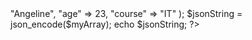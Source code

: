 <?php
$myArray = array(
    "name" => "Angeline",
    "age" => 23,
    "course" => "IT"
);
$jsonString = json_encode($myArray);
echo $jsonString;
?>
